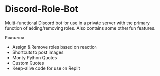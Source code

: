 # Discord-Role-Bot
Multi-functional Discord bot for use in a private server with the primary function of adding/removing roles. Also contains some other fun features.

Features:
  - Assign & Remove roles based on reaction
  - Shortcuts to post images 
  - Monty Python Quotes
  - Custom Quotes
  - Keep-alive code for use on Replit
